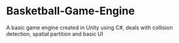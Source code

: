 # Basketball-Game-Engine
A basic game engine created in Unity using C#, deals with collision detection, spatial partition and basic UI
